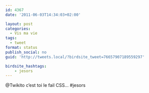 ```yaml
---
id: 4367
date: '2011-06-03T14:34:03+02:00'

layout: post
categories:
  - Vis ma vie
tags:
  - tweet
format: status
publish_social: no
guid: 'http://tweets.local/?birdsite_tweet=76657907189559297'

birdsite_hashtags:
    - jesors
---
```


@Twikito c’est toi le fail CSS… #jesors